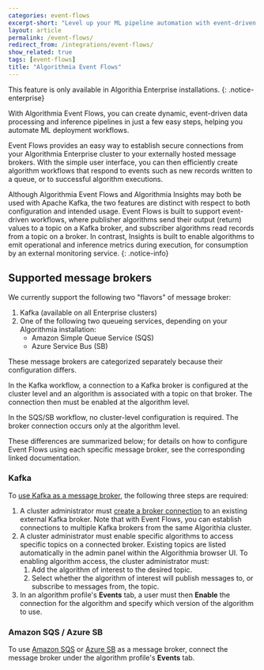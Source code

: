 ```yaml
---
categories: event-flows
excerpt-short: "Level up your ML pipeline automation with event-driven workflows."
layout: article
permalink: /event-flows/
redirect_from: /integrations/event-flows/
show_related: true
tags: [event-flows]
title: "Algorithmia Event Flows"
---
```


This feature is only available in Algorithia Enterprise installations.
{: .notice-enterprise}

With Algorithmia Event Flows, you can create dynamic, event-driven data processing and inference pipelines in just a few easy steps, helping you automate ML deployment workflows.

Event Flows provides an easy way to establish secure connections from your Algorithmia Enterprise cluster to your externally hosted message brokers. With the simple user interface, you can then efficiently create algorithm workflows that respond to events such as new records written to a queue, or to successful algorithm executions.

Although Algorithmia Event Flows and Algorithmia Insights may both be used with Apache Kafka, the two features are distinct with respect to both configuration and intended usage. Event Flows is built to support event-driven workflows, where publisher algorithms send their output (return) values to a topic on a Kafka broker, and subscriber algorithms read records from a topic on a broker. In contrast, Insights is built to enable algorithms to emit operational and inference metrics during execution, for consumption by an external monitoring service.
{: .notice-info}

## Supported message brokers

We currently support the following two "flavors" of message broker:

1. Kafka (available on all Enterprise clusters)
2. One of the following two queueing services, depending on your Algorithmia installation:
    - Amazon Simple Queue Service (SQS)
    - Azure Service Bus (SB)

These message brokers are categorized separately because their configuration differs.

In the Kafka workflow, a connection to a Kafka broker is configured at the cluster level and an algorithm is associated with a topic on that broker. The connection then must be enabled at the algorithm level.

In the SQS/SB workflow, no cluster-level configuration is required. The broker connection occurs only at the algorithm level.

These differences are summarized below; for details on how to configure Event Flows using each specific message broker, see the corresponding linked documentation.

### Kafka

To [use Kafka as a message broker](/developers/event-flows/kafka), the following three steps are required:

1. A cluster administrator must [create a broker connection](https://training.algorithmia.com/exploring-the-admin-panel/807062) to an existing external Kafka broker. Note that with Event Flows, you can establish connections to multiple Kafka brokers from the same Algorithia cluster.
2. A cluster administrator must enable specific algorithms to access specific topics on a connected broker. Existing topics are listed automatically in the admin panel within the Algorithmia browser UI. To enabling algorithm access, the cluster administrator must:
    1. Add the algorithm of interest to the desired topic.
    2. Select whether the algorithm of interest will publish messages to, or subscribe to messages from, the topic.
3. In an algorithm profile's **Events** tab, a user must then **Enable** the connection for the algorithm and specify which version of the algorithm to use.

### Amazon SQS / Azure SB

To use [Amazon SQS](/integrations/amazon-sqs/) or [Azure SB](/integrations/azure-sb/) as a message broker, connect the message broker under the algorithm profile's **Events** tab.